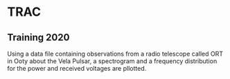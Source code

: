# TRAC
## Training 2020
Using a data file containing observations from a radio telescope called ORT in Ooty about the Vela Pulsar, a spectrogram and a frequency distribution for the power and received voltages are pllotted.
